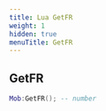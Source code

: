 ```yaml
---
title: Lua GetFR
weight: 1
hidden: true
menuTitle: GetFR
---
```

## GetFR
```lua
Mob:GetFR(); -- number
```